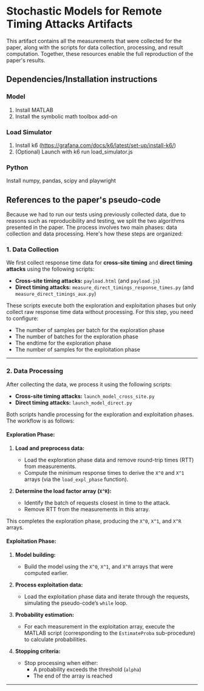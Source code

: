 # Stochastic Models for Remote Timing Attacks Artifacts

This artifact contains all the measurements that were collected for the paper, along with the scripts for data collection, processing, and result computation. Together, these resources enable the full reproduction of the paper's results.

## Dependencies/Installation instructions

### Model

1. Install MATLAB
2. Install the symbolic math toolbox add-on

### Load Simulator

1. Install k6 (https://grafana.com/docs/k6/latest/set-up/install-k6/)
2. (Optional) Launch with k6 run load_simulator.js

### Python

Install numpy, pandas, scipy and playwright

## References to the paper's pseudo-code

Because we had to run our tests using previously collected data, due to reasons such as reproducibility and testing, we split the two algorithms presented in the paper. The process involves two main phases: data collection and data processing. Here's how these steps are organized:

### 1. Data Collection  
We first collect response time data for **cross-site timing** and **direct timing attacks** using the following scripts:  
- **Cross-site timing attacks:** `payload.html` (and `payload.js`)  
- **Direct timing attacks:** `measure_direct_timings_response_times.py` (and `measure_direct_timings_aux.py`)  

These scripts execute both the exploration and exploitation phases but only collect raw response time data without processing. For this step, you need to configure:

- The number of samples per batch for the exploration phase
- The number of batches for the exploration phase
- The endtime for the exploration phase
- The number of samples for the exploitation phase

---

### 2. Data Processing  
After collecting the data, we process it using the following scripts:  
- **Cross-site timing attacks:** `launch_model_cross_site.py`  
- **Direct timing attacks:** `launch_model_direct.py`  

Both scripts handle processing for the exploration and exploitation phases. The workflow is as follows:

#### Exploration Phase:
1. **Load and preprocess data:**  
   - Load the exploration phase data and remove round-trip times (RTT) from measurements.  
   - Compute the minimum response times to derive the `X^0` and `X^1` arrays (via the `load_expl_phase` function).  

2. **Determine the load factor array (`X^R`):**  
   - Identify the batch of requests closest in time to the attack.  
   - Remove RTT from the measurements in this array.  

This completes the exploration phase, producing the `X^0`, `X^1`, and `X^R` arrays.

#### Exploitation Phase:
1. **Model building:**  
   - Build the model using the `X^0`, `X^1`, and `X^R` arrays that were computed earlier.  

2. **Process exploitation data:**  
   - Load the exploitation phase data and iterate through the requests, simulating the pseudo-code’s `while` loop.  

3. **Probability estimation:**  
   - For each measurement in the exploitation array, execute the MATLAB script (corresponding to the `EstimateProba` sub-procedure) to calculate probabilities.  

4. **Stopping criteria:**  
   - Stop processing when either:  
     - A probability exceeds the threshold (`alpha`)  
     - The end of the array is reached  

---
